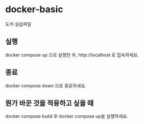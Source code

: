 # docker-basic
도커 실습파일
## 실행
docker compose up 으로 실행한 후, http://localhost 로 접속하세요.

## 종료
docker compose down 으로 종료하세요.

## 뭔가 바꾼 것을 적용하고 싶을 때
docker compose build 후 docker compose up을 실행하세요.

